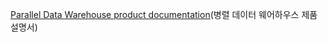   [Parallel Data Warehouse product documentation](https://www.microsoft.com/en-us/download/details.aspx?id=51610)(병렬 데이터 웨어하우스 제품 설명서)  